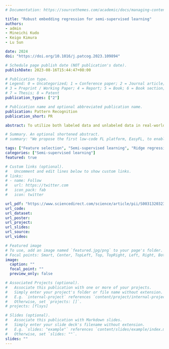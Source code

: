 ```yaml
---
# Documentation: https://sourcethemes.com/academic/docs/managing-content/

title: "Robust embedding regression for semi-supervised learning"
authors: 
- admin
- Mineichi Kudo
- Keigo Kimura
- Lu Sun

date: 2024
doi: "https://doi.org/10.1016/j.patcog.2023.109894"

# Schedule page publish date (NOT publication's date).
publishDate: 2023-08-16T15:44:47+08:00

# Publication type.
# Legend: 0 = Uncategorized; 1 = Conference paper; 2 = Journal article;
# 3 = Preprint / Working Paper; 4 = Report; 5 = Book; 6 = Book section;
# 7 = Thesis; 8 = Patent
publication_types: ["2"]

# Publication name and optional abbreviated publication name.
publication: Pattern Recognition
publication_short: PR

abstract: To utilize both labeled data and unlabeled data in real-world applications, semi-supervised learning is widely used as an effective technique. However, most semi-supervised methods do not perform well when there are many noises and redundant information in the original data. To address these issues, in this paper, we proposed a novel approach called robust embedding regression (RER) for semi-supervised learning by inheriting the advantages of the existing semi-supervised learning, robust linear regression, and low-rank representation techniques. Specifically, RER constructs a more robust and accurate graph by adaptively arranging the weight coefficient for each data point. Furthermore, the low-rank representation is introduced to reduce the negative influence of the redundant features and noises residing in the original data while the graph construction. More importantly, the proper norms are imposed on both the reconstruction and regularization terms to further improve the robustness and earn feature/sample selection. We designed an effective iterative algorithm to optimize the problem of RER. Comprehensive experimental results conducted on both synthetic and real-world datasets indicate that RER is superior in classification and clustering performance and robust to different types of noise compared with the existing semi-supervised methods.

# Summary. An optional shortened abstract.
# summary: "We propose the first low-code FL platform, EasyFL, to enable users with various levels of expertise to experiment and prototype FL applications with little coding. We achieve this goal while ensuring great flexibility and extensibility for customization by unifying simple API design, modular design, and granular training flow abstraction. Besides, EasyFL expedites distributed training by 1.5x."

tags: ["Feature selection", "Semi-supervised learning", "Ridge regression", "Nuclear norm", "system"]
categories: ["Semi-supervised learning"]
featured: true

# Custom links (optional).
#   Uncomment and edit lines below to show custom links.
# links:
# - name: Follow
#   url: https://twitter.com
#   icon_pack: fab
#   icon: twitter

url_pdf: "https://www.sciencedirect.com/science/article/pii/S0031320323005927"
url_code: 
url_dataset:
url_poster:
url_project:
url_slides:
url_source:
url_video:

# Featured image
# To use, add an image named `featured.jpg/png` to your page's folder. 
# Focal points: Smart, Center, TopLeft, Top, TopRight, Left, Right, BottomLeft, Bottom, BottomRight.
image:
  caption: ""
  focal_point: ""
  preview_only: false

# Associated Projects (optional).
#   Associate this publication with one or more of your projects.
#   Simply enter your project's folder or file name without extension.
#   E.g. `internal-project` references `content/project/internal-project/index.md`.
#   Otherwise, set `projects: []`.
# projects: [flsys]

# Slides (optional).
#   Associate this publication with Markdown slides.
#   Simply enter your slide deck's filename without extension.
#   E.g. `slides: "example"` references `content/slides/example/index.md`.
#   Otherwise, set `slides: ""`.
slides: ""
---
```

